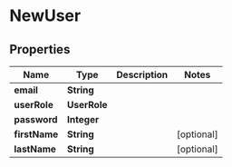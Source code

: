

# NewUser


## Properties

| Name | Type | Description | Notes |
|------------ | ------------- | ------------- | -------------|
|**email** | **String** |  |  |
|**userRole** | **UserRole** |  |  |
|**password** | **Integer** |  |  |
|**firstName** | **String** |  |  [optional] |
|**lastName** | **String** |  |  [optional] |



